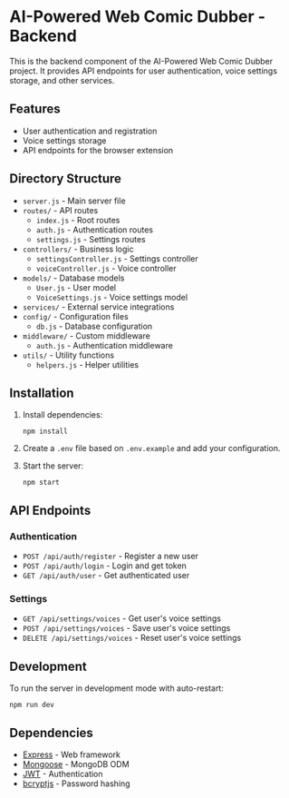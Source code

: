# AI-Powered Web Comic Dubber - Backend

This is the backend component of the AI-Powered Web Comic Dubber project. It provides API endpoints for user authentication, voice settings storage, and other services.

## Features

- User authentication and registration
- Voice settings storage
- API endpoints for the browser extension

## Directory Structure

- `server.js` - Main server file
- `routes/` - API routes
  - `index.js` - Root routes
  - `auth.js` - Authentication routes
  - `settings.js` - Settings routes
- `controllers/` - Business logic
  - `settingsController.js` - Settings controller
  - `voiceController.js` - Voice controller
- `models/` - Database models
  - `User.js` - User model
  - `VoiceSettings.js` - Voice settings model
- `services/` - External service integrations
- `config/` - Configuration files
  - `db.js` - Database configuration
- `middleware/` - Custom middleware
  - `auth.js` - Authentication middleware
- `utils/` - Utility functions
  - `helpers.js` - Helper utilities

## Installation

1. Install dependencies:
   ```
   npm install
   ```

2. Create a `.env` file based on `.env.example` and add your configuration.

3. Start the server:
   ```
   npm start
   ```

## API Endpoints

### Authentication

- `POST /api/auth/register` - Register a new user
- `POST /api/auth/login` - Login and get token
- `GET /api/auth/user` - Get authenticated user

### Settings

- `GET /api/settings/voices` - Get user's voice settings
- `POST /api/settings/voices` - Save user's voice settings
- `DELETE /api/settings/voices` - Reset user's voice settings

## Development

To run the server in development mode with auto-restart:

```
npm run dev
```

## Dependencies

- [Express](https://expressjs.com/) - Web framework
- [Mongoose](https://mongoosejs.com/) - MongoDB ODM
- [JWT](https://jwt.io/) - Authentication
- [bcryptjs](https://github.com/dcodeIO/bcrypt.js) - Password hashing
